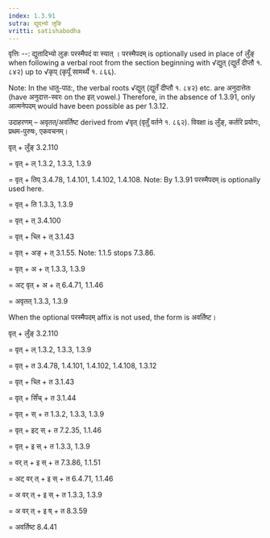 ```yaml
---
index: 1.3.91
sutra: द्युद्भ्यो लुङि
vritti: satishabodha
---
```



वृत्तिः --: द्युतादिभ्यो लुङः परस्मैपदं वा स्यात् । परस्मैपदम् is optionally used in place of लुँङ् when following a verbal root from the section beginning with √द्युत् (द्युतँ दीप्तौ १. ८४२) up to √कृप् (कृपूँ सामर्थ्ये १. ८६६).


Note: In the धातु-पाठ:, the verbal roots √द्युत् (द्युतँ दीप्तौ १. ८४२)  etc. are अनुदात्तेतः (have अनुदात्त-स्वरः on the इत् vowel.) Therefore, in the absence of 1.3.91, only आत्मनेपदम् would have been possible as per 1.3.12.


उदाहरणम् – अवृतत्/अवर्तिष्ट derived from √वृत् (वृतुँ वर्तने १. ८६२). विवक्षा is लुँङ्, कर्तरि प्रयोगः, प्रथम-पुरुषः, एकवचनम्।


वृत् + लुँङ् 3.2.110

= वृत् + ल् 1.3.2, 1.3.3, 1.3.9

= वृत् + तिप् 3.4.78, 1.4.101, 1.4.102, 1.4.108. Note: By 1.3.91 परस्मैपदम् is optionally used here.

= वृत् + ति 1.3.3, 1.3.9

= वृत् + त् 3.4.100

= वृत् + च्लि + त् 3.1.43

= वृत् + अङ् + त् 3.1.55. Note: 1.1.5 stops 7.3.86.

= वृत् + अ + त् 1.3.3, 1.3.9

= अट् वृत् + अ + त् 6.4.71, 1.1.46

= अवृतत् 1.3.3, 1.3.9


When the optional परस्मैपदम् affix is not used, the form is अवर्तिष्ट।


वृत् + लुँङ् 3.2.110

= वृत् + ल् 1.3.2, 1.3.3, 1.3.9

= वृत् + त 3.4.78, 1.4.101, 1.4.102, 1.4.108, 1.3.12

= वृत् + च्लि + त 3.1.43

= वृत् + सिँच् + त 3.1.44

= वृत् + स् + त 1.3.2, 1.3.3, 1.3.9

= वृत् + इट् स् + त 7.2.35, 1.1.46

= वृत् + इ स् + त 1.3.3, 1.3.9

= वर् त् + इ स् + त 7.3.86, 1.1.51

= अट् वर् त् + इ स् + त 6.4.71, 1.1.46

= अ वर् त् + इ स् + त 1.3.3, 1.3.9

= अ वर् त् + इ ष् + त 8.3.59

= अवर्तिष्ट 8.4.41


